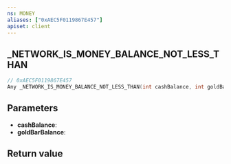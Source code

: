 ```yaml
---
ns: MONEY
aliases: ["0xAEC5F0119867E457"]
apiset: client
---
```

## _NETWORK_IS_MONEY_BALANCE_NOT_LESS_THAN

```c
// 0xAEC5F0119867E457
Any _NETWORK_IS_MONEY_BALANCE_NOT_LESS_THAN(int cashBalance, int goldBarBalance);
```


## Parameters
* **cashBalance**:
* **goldBarBalance**:

## Return value